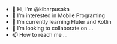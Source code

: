 - 👋 Hi, I’m @kibarpusaka
- 👀 I’m interested in Mobile Programing
- 🌱 I’m currently learning Fluter and Kotlin
- 💞️ I’m looking to collaborate on ...
- 📫 How to reach me ...

<!---
kibarpusaka/kibarpusaka is a ✨ special ✨ repository because its `README.md` (this file) appears on your GitHub profile.
You can click the Preview link to take a look at your changes.
--->
